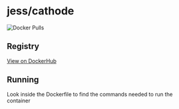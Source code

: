 # jess/cathode

![Docker Pulls](https://img.shields.io/docker/pulls/jess/cathode)



## Registry

[View on DockerHub](https://hub.docker.com/r/jess/cathode)

## Running

Look inside the Dockerfile to find the commands needed to run the container
